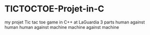 # TICTOCTOE-Projet-in-C

my projet Tic tac toe game in C++ at LaGuardia 
3 parts 
human against human
human against machine
machine against machine
